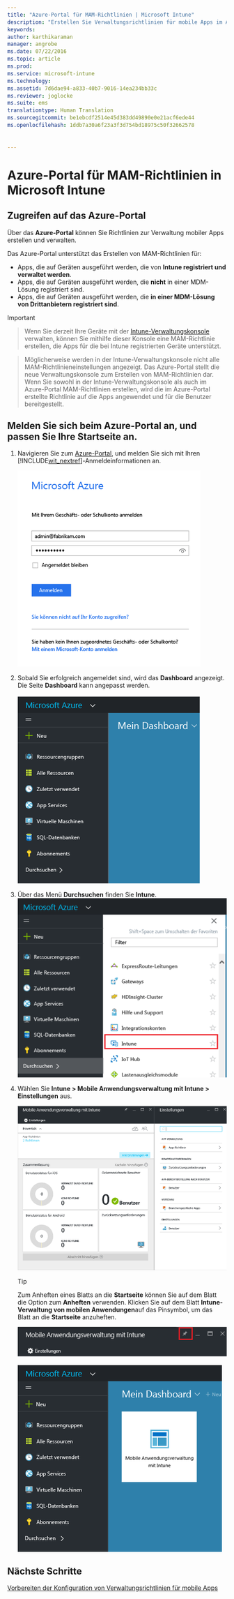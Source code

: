 ```yaml
---
title: "Azure-Portal für MAM-Richtlinien | Microsoft Intune"
description: "Erstellen Sie Verwaltungsrichtlinien für mobile Apps im Azure-Portal. Die Richtlinien, die Sie hier erstellen, können auf Geräte mit oder ohne Registrierung in Intune angewendet werden."
keywords: 
author: karthikaraman
manager: angrobe
ms.date: 07/22/2016
ms.topic: article
ms.prod: 
ms.service: microsoft-intune
ms.technology: 
ms.assetid: 7d6dae94-a833-40b7-9016-14ea234bb33c
ms.reviewer: joglocke
ms.suite: ems
translationtype: Human Translation
ms.sourcegitcommit: be1ebcdf2514e45d383dd49890e0e21acf6ede44
ms.openlocfilehash: 1ddb7a30a6f23a3f3d754bd18975c50f32662578


---
```


# Azure-Portal für MAM-Richtlinien in Microsoft Intune
## Zugreifen auf das Azure-Portal
Über das **Azure-Portal** können Sie Richtlinien zur Verwaltung mobiler Apps erstellen und verwalten.

Das Azure-Portal unterstützt das Erstellen von MAM-Richtlinien für:
- Apps, die auf Geräten ausgeführt werden, die von **Intune registriert und verwaltet werden**.
- Apps, die auf Geräten ausgeführt werden, die **nicht** in einer MDM-Lösung registriert sind.
- Apps, die auf Geräten ausgeführt werden, die **in einer MDM-Lösung von Drittanbietern registriert sind**.

>[!IMPORTANT]

> Wenn Sie derzeit Ihre Geräte mit der [Intune-Verwaltungskonsole](configure-and-deploy-mobile-application-management-policies-in-the-microsoft-intune-console.md) verwalten, können Sie mithilfe dieser Konsole eine MAM-Richtlinie erstellen, die Apps für die bei Intune registrierten Geräte unterstützt.

> Möglicherweise werden in der Intune-Verwaltungskonsole nicht alle MAM-Richtlinieneinstellungen angezeigt. Das Azure-Portal stellt die neue Verwaltungskonsole zum Erstellen von MAM-Richtlinien dar. Wenn Sie sowohl in der Intune-Verwaltungskonsole als auch im Azure-Portal MAM-Richtlinien erstellen, wird die im Azure-Portal erstellte Richtlinie auf die Apps angewendet und für die Benutzer bereitgestellt.

## Melden Sie sich beim Azure-Portal an, und passen Sie Ihre Startseite an.

1.  Navigieren Sie zum [Azure-Portal](https://portal.azure.com), und melden Sie sich mit Ihren [!INCLUDE[wit_nextref](../includes/wit_nextref_md.md)]-Anmeldeinformationen an.

    ![Screenshot zur Anmeldeseite des Azure-Portals](../media/AppManagement/AzurePortal_MAMSigninPage.png)

2.  Sobald Sie erfolgreich angemeldet sind, wird das **Dashboard** angezeigt. Die Seite **Dashboard** kann angepasst werden.

    ![Screenshot zum Dashboard des Azure-Portals](../media/AppManagement/AzurePortal_MAMStartboard_NoMAM.png)

3.  Über das Menü **Durchsuchen** finden Sie **Intune**.![Screenshot des Menüs „Durchsuchen“ mit hervorgehobenem Intune](../media/AppManagement/AzurePortal_MAM_Browse_Intune.png)

4.  Wählen Sie **Intune > Mobile Anwendungsverwaltung mit Intune > Einstellungen** aus.

    ![Screenshot des Blatts „Mobile Anwendungsverwaltung mit Intune“](../media/AppManagement/AzurePortal_MAM_Mainblade.png)

    > [!TIP]
    > Zum Anheften eines Blatts an die **Startseite** können Sie auf dem Blatt die Option zum **Anheften** verwenden.  Klicken Sie auf dem Blatt **Intune-Verwaltung von mobilen Anwendungen**auf das Pinsymbol, um das Blatt an die **Startseite** anzuheften.

    ![Screenshot des Blatts „Mobile Anwendungsverwaltung mit Intune“ mit hervorgehobenem Pinsymbol](../media/AppManagement/AzurePortal_MAM_PinBladeAction.png)

    ![Screenshot des Dashboards mit angehefteter Intune-Kachel](../media/AppManagement/AzurePortal_MAM_Startboard_withMAM.png)
## Nächste Schritte
[Vorbereiten der Konfiguration von Verwaltungsrichtlinien für mobile Apps](get-ready-to-configure-mobile-app-management-policies-with-microsoft-intune.md)



<!--HONumber=Jul16_HO5-->


